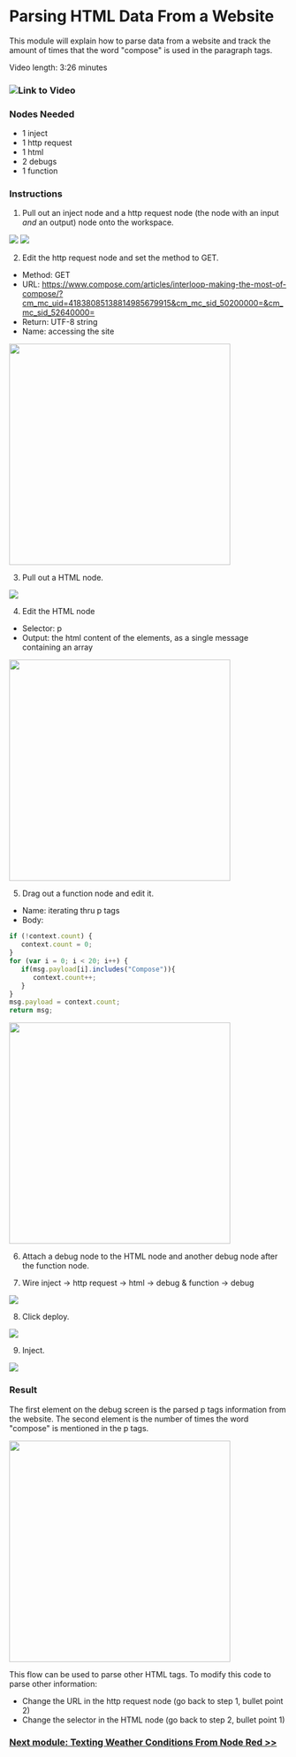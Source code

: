 # Parsing HTML Data From a Website

This module will explain how to parse data from a website and track the amount of times that the word "compose" is used in the paragraph tags. 

Video length: 3:26 minutes

### ![Link to Video](https://youtu.be/iInMTIL_ViA)

### Nodes Needed

- 1 inject
- 1 http request
- 1 html 
- 2 debugs
- 1 function 

<h3>Instructions</h3> 

1. Pull out an inject node and a http request node (the node with an input *and* an output) node onto the workspace.

<img src="../Chapter%201%20-%20Getting%20Started/Screenshots/inject.png">

<img src="../Chapter%201%20-%20Getting%20Started/Screenshots/http_request.png">

2. Edit the http request node and set the method to GET. 

  - Method: GET
  - URL: https://www.compose.com/articles/interloop-making-the-most-of-compose/?cm_mc_uid=41838085138814985679915&cm_mc_sid_50200000=&cm_mc_sid_52640000=
  - Return: UTF-8 string
  - Name: accessing the site
  
<img src="../Chapter%201%20-%20Getting%20Started/Screenshots/HTML_http.png" width="400"> 

3. Pull out a HTML node. 

<img src="../Chapter%201%20-%20Getting%20Started/Screenshots/html_node.png">

4. Edit the HTML node 

  - Selector: p 
  - Output: the html content of the elements, as a single message containing an array
 
<img src="../Chapter%201%20-%20Getting%20Started/Screenshots/HTML_node.png" width="400"> 

5. Drag out a function node and edit it.

  - Name: iterating thru p tags
  - Body: 

``` javascript
if (!context.count) {
   context.count = 0; 
}
for (var i = 0; i < 20; i++) {
   if(msg.payload[i].includes("Compose")){
      context.count++;
   }
}
msg.payload = context.count;
return msg;
```

<img src="../Chapter%201%20-%20Getting%20Started/Screenshots/HTML_function.png" width="400"> 

6. Attach a debug node to the HTML node and another debug node after the function node. 

7. Wire inject -> http request -> html -> debug & function -> debug

<img src="../Chapter%201%20-%20Getting%20Started/Screenshots/HTML_flow.png"> 

8. Click deploy.

<img src="../Chapter%201%20-%20Getting%20Started/Screenshots/deploy.png">

9. Inject. 

<img src="../Chapter%201%20-%20Getting%20Started/Screenshots/inject.png">

### Result

The first element on the debug screen is the parsed p tags information from the website. The second element is the number of times the word "compose" is mentioned in the p tags.

<img src="../Chapter%201%20-%20Getting%20Started/Screenshots/HTML_result.png" width="400"> 

This flow can be used to parse other HTML tags. To modify this code to parse other information: 

- Change the URL in the http request node (go back to step 1, bullet point 2)
- Change the selector in the HTML node (go back to step 2, bullet point 1)

### [Next module: Texting Weather Conditions From Node Red >>](../Chapter%204%20-%20Function%20Nodes/5.%20Texting%20Weather%20Conditions)
